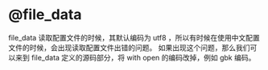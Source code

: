# @file_data

file_data 读取配置文件的时候，其默认编码为 utf8 ，所以有时候在使用中文配置文件的时候，会出现读取配置文件出错的问题。
如果出现这个问题，那么我们可以来到 file_data 定义的源码部分，将 with open 的编码改掉，例如 gbk 编码。

